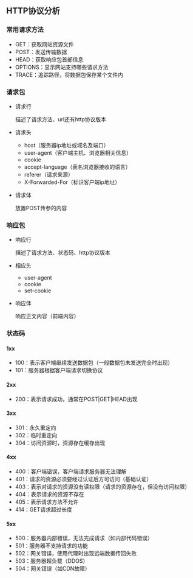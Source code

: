 ## HTTP协议分析

### 常用请求方法

- GET：获取网站资源文件
- POST：发送传输数据
- HEAD：获取响应包首部信息
- OPTIONS：显示网站支持哪些请求方法
- TRACE：追踪路径，将数据包保存某个文件内

### 请求包

- 请求行

  描述了请求方法、url还有http协议版本

- 请求头

  - host（服务器ip地址或域名及端口）
  - user-agent（客户端主机、浏览器相关信息）
  - cookie
  - accept-language（表名浏览器接收的语言）
  - referer（请求来源）
  - X-Forwarded-For（标识客户端ip地址）

- 请求体

  放置POST传参的内容

### 响应包

- 响应行

  描述了请求方法、状态码、http协议版本

- 相应头

  - user-agent
  - cookie
  - set-cookie

- 响应体

  响应正文内容（前端内容）

### 状态码

#### 1xx

- 100：表示客户端继续发送数据包（一般数据包未发送完全时出现）
- 101：服务器根据客户端请求切换协议

#### 2xx

- 200：表示请求成功，通常在POST|GET|HEAD出现

#### 3xx

- 301：永久重定向
- 302：临时重定向
- 304：访问资源时，资源存在缓存出现

#### 4xx

- 400：客户端错误，客户端请求服务器无法理解
- 401：请求的资源必须要经过认证后方可访问（基础认证）
- 403：表示对请求的资源没有读权限（请求的资源存在，但没有访问权限）
- 404：表示请求的资源不存在
- 405：表示请求方法不允许
- 414：GET请求超过长度

#### 5xx

- 500：服务器内部错误，无法完成请求（如内部代码错误）
- 501：服务器不支持请求的功能
- 502：网关错误，使用代理时出现远端数据传回失败
- 503：服务器超负载（DDOS）
- 504：网关错误（如CDN故障）
  